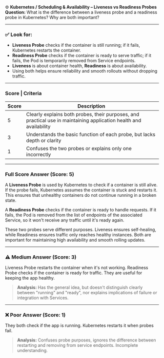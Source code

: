 ⚙️ **Kubernetes / Scheduling & Availability – Liveness vs Readiness Probes**
**Question:**
What is the difference between a liveness probe and a readiness probe in Kubernetes? Why are both important?

---

### ✅ Look for:

* **Liveness Probe** checks if the container is still running; if it fails, Kubernetes restarts the container.
* **Readiness Probe** checks if the container is ready to serve traffic; if it fails, the Pod is temporarily removed from Service endpoints.
* **Liveness** is about container health, **Readiness** is about availability.
* Using both helps ensure reliability and smooth rollouts without dropping traffic.

---

### Score | Criteria

| Score | Description                                                                                                        |
| ----- | ------------------------------------------------------------------------------------------------------------------ |
| 5     | Clearly explains both probes, their purposes, and practical use in maintaining application health and availability |
| 3     | Understands the basic function of each probe, but lacks depth or clarity                                           |
| 1     | Confuses the two probes or explains only one incorrectly                                                           |

---

### Full Score Answer (Score: 5)

A **Liveness Probe** is used by Kubernetes to check if a container is still alive. If the probe fails, Kubernetes assumes the container is stuck and restarts it. This ensures that unhealthy containers do not continue running in a broken state.

A **Readiness Probe** checks if the container is ready to handle requests. If it fails, the Pod is removed from the list of endpoints of the associated Service, so it won't receive any traffic until it's ready again.

These two probes serve different purposes. Liveness ensures self-healing, while Readiness ensures traffic only reaches healthy instances. Both are important for maintaining high availability and smooth rolling updates.

---

### ⚠️ Medium Answer (Score: 3)

Liveness Probe restarts the container when it's not working. Readiness Probe checks if the container is ready for traffic. They are useful for keeping the app healthy.

> **Analysis:** Has the general idea, but doesn't distinguish clearly between "running" and "ready", nor explains implications of failure or integration with Services.

---

### ❌ Poor Answer (Score: 1)

They both check if the app is running. Kubernetes restarts it when probes fail.

> **Analysis:** Confuses probe purposes, ignores the difference between restarting and removing from service endpoints. Incomplete understanding.
